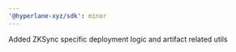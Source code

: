 ```yaml
---
'@hyperlane-xyz/sdk': minor
---
```


Added ZKSync specific deployment logic and artifact related utils
